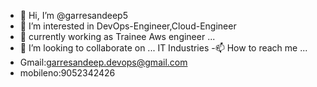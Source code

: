 - 👋 Hi, I’m @garresandeep5
- 👀 I’m interested in DevOps-Engineer,Cloud-Engineer
- 🌱 currently working as Trainee Aws engineer ... 
- 💞️ I’m looking to collaborate on ... IT Industries 
-📫 How to reach me ...
- Gmail:garresandeep.devops@gmail.com
- mobileno:9052342426

<!---
garresandeep5/garresandeep5 is a ✨ special ✨ repository because its `README.md` (this file) appears on your GitHub profile.
You can click the Preview link to take a look at your changes.
--->

